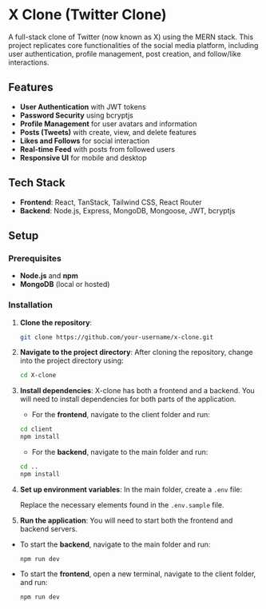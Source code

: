 # X Clone (Twitter Clone)

A full-stack clone of Twitter (now known as X) using the MERN stack. This project replicates core functionalities of the social media platform, including user authentication, profile management, post creation, and follow/like interactions.

## Features

- **User Authentication** with JWT tokens
- **Password Security** using bcryptjs
- **Profile Management** for user avatars and information
- **Posts (Tweets)** with create, view, and delete features
- **Likes and Follows** for social interaction
- **Real-time Feed** with posts from followed users
- **Responsive UI** for mobile and desktop

## Tech Stack

- **Frontend**: React, TanStack, Tailwind CSS, React Router
- **Backend**: Node.js, Express, MongoDB, Mongoose, JWT, bcryptjs

## Setup

### Prerequisites

- **Node.js** and **npm**
- **MongoDB** (local or hosted)

### Installation

1. **Clone the repository**:

   ```bash
   git clone https://github.com/your-username/x-clone.git
   ```

2. **Navigate to the project directory**: After cloning the repository, change into the project directory using:

   ```bash
   cd X-clone
   ```

3. **Install dependencies**: X-clone has both a frontend and a backend. You will need to install dependencies for both parts of the application.

   - For the **frontend**, navigate to the client folder and run:

   ```bash
   cd client
   npm install
   ```

   - For the **backend**, navigate to the main folder and run:

   ```bash
   cd ..
   npm install
   ```

4. **Set up environment variables**: In the main folder, create a `.env` file:

   Replace the necessary elements found in the `.env.sample` file.

5. **Run the application**: You will need to start both the frontend and backend servers.

- To start the **backend**, navigate to the main folder and run:

  `npm run dev`

- To start the **frontend**, open a new terminal, navigate to the client folder, and run:

  `npm run dev`
